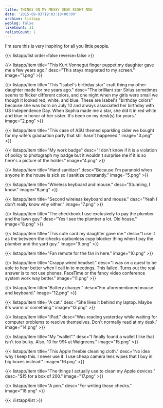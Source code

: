 ```yaml
---
title: THINGS ON MY MESSY DESK RIGHT NOW
date: '2015-09-03T19:03:18+00:00'
archive: listapp
weblog: false
likeCount: 11
relistCount: 1
---
```


I'm sure this is very inspiring for all you little people.

<!--more-->

{{< listapp/list order=false reverse=false >}}

   {{< listapp/item title="This Kurt Vonnegut finger puppet my daughter gave me a few years ago."
      desc="This stays magneted to my screen."
      image="1.png" >}}

   {{< listapp/item title="This \"Isabel's birthday star\" craft thing my other daughter made for me years ago."
      desc="The brilliant star Sirius sometimes seems to flicker different colors, and one night when my girls were small we though it looked red, white, and blue. These are Isabel's \"birthday colors\" because she was born on July 10 and always associated her birthday with US Independence Day. When Sophia made me a star, she did it in red white and blue in honor of her sister. It's been on my desk(s) for years."
      image="2.png" >}}

   {{< listapp/item title="This case of ASU themed sparkling cider we bought for my wife's graduation party that still hasn't happened."
      image="3.png" >}}

   {{< listapp/item title="My work badge"
      desc="I don't know if it is a violation of policy to photograph my badge but it wouldn't surprise me if it is so here's a picture of the holder."
      image="4.png" >}}

   {{< listapp/item title="Hand sanitizer"
      desc="Because I'm paranoid when anyone in the house is sick so I sanitize constantly."
      image="5.png" >}}

   {{< listapp/item title="Wireless keyboard and mouse."
      desc="Stunning, I know."
      image="6.png" >}}

   {{< listapp/item title="Second wireless keyboard and mouse."
      desc="Yeah I don't really know why either."
      image="7.png" >}}

   {{< listapp/item title="The checkbook I use exclusively to pay the plumber and the lawn guy."
      desc="Yes I see the plumber a lot. Old house."
      image="8.png" >}}

   {{< listapp/item title="This cute card my daughter gave me."
      desc="I use it as the between-the-checks carbonless copy blocker thing when I pay the plumber and the yard guy."
      image="9.png" >}}

   {{< listapp/item title="Fan remote for the fan in here."
      image="10.png" >}}

   {{< listapp/item title="Crappy wired headset."
      desc="I was on a quest to be able to hear better when I call in to meetings. This failed. Turns out the real answer is to not use phones. FaceTime or the fancy video conference system work way better."
      image="11.png" >}}

   {{< listapp/item title="Battery charger."
      desc="For aforementioned mouse and keyboard."
      image="12.png" >}}

   {{< listapp/item title="A cat."
      desc="She likes it behind my laptop. Maybe it's warm or something."
      image="13.png" >}}

   {{< listapp/item title="iPad."
      desc="Was reading yesterday while waiting for computer problems to resolve themselves. Don't normally read at my desk."
      image="14.png" >}}

   {{< listapp/item title="My \"wallet\"."
      desc="I finally found a wallet I like that isn't too bulky. Also, 10 for 99¢ at Walgreens."
      image="15.png" >}}

   {{< listapp/item title="This Apple freebie cleaning cloth."
      desc="No idea why I keep this. I never use it. I use cheap camera lens wipes that I buy in big boxes instead."
      image="16.png" >}}

   {{< listapp/item title="The things I actually use to clean my Apple devices."
      desc="$15 for a box of 200."
      image="17.png" >}}

   {{< listapp/item title="A pen."
      desc="For writing those checks."
      image="18.png" >}}

{{< /listapp/list >}}
